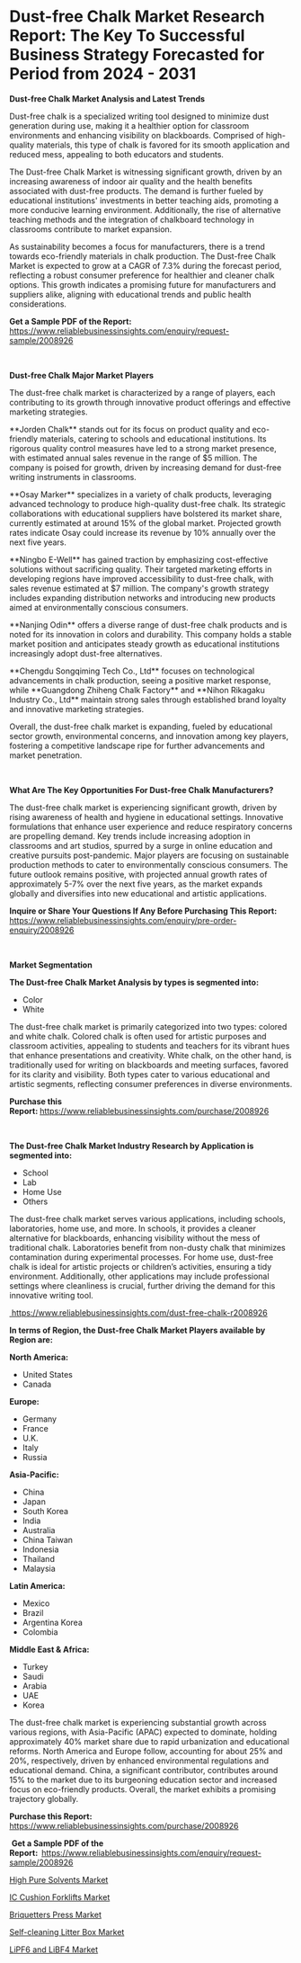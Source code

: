 <p><h1>Dust-free Chalk Market Research Report: The Key To Successful Business Strategy Forecasted for Period from 2024 - 2031</h1></p><p><strong>Dust-free Chalk Market Analysis and Latest Trends</strong></p>
<p><p>Dust-free chalk is a specialized writing tool designed to minimize dust generation during use, making it a healthier option for classroom environments and enhancing visibility on blackboards. Comprised of high-quality materials, this type of chalk is favored for its smooth application and reduced mess, appealing to both educators and students.</p><p>The Dust-free Chalk Market is witnessing significant growth, driven by an increasing awareness of indoor air quality and the health benefits associated with dust-free products. The demand is further fueled by educational institutions' investments in better teaching aids, promoting a more conducive learning environment. Additionally, the rise of alternative teaching methods and the integration of chalkboard technology in classrooms contribute to market expansion.</p><p>As sustainability becomes a focus for manufacturers, there is a trend towards eco-friendly materials in chalk production. The Dust-free Chalk Market is expected to grow at a CAGR of 7.3% during the forecast period, reflecting a robust consumer preference for healthier and cleaner chalk options. This growth indicates a promising future for manufacturers and suppliers alike, aligning with educational trends and public health considerations.</p></p>
<p><strong>Get a Sample PDF of the Report:&nbsp;</strong> <a href="https://www.reliablebusinessinsights.com/enquiry/request-sample/2008926?utm_campaign=39&utm_medium=2&utm_source=Github&utm_content=ia&utm_term=26102024&utm_id=dust-free-chalk">https://www.reliablebusinessinsights.com/enquiry/request-sample/2008926</a></p>
<p>&nbsp;</p>
<p><strong>Dust-free Chalk Major Market Players</strong></p>
<p><p>The dust-free chalk market is characterized by a range of players, each contributing to its growth through innovative product offerings and effective marketing strategies.</p><p>**Jorden Chalk** stands out for its focus on product quality and eco-friendly materials, catering to schools and educational institutions. Its rigorous quality control measures have led to a strong market presence, with estimated annual sales revenue in the range of $5 million. The company is poised for growth, driven by increasing demand for dust-free writing instruments in classrooms.</p><p>**Osay Marker** specializes in a variety of chalk products, leveraging advanced technology to produce high-quality dust-free chalk. Its strategic collaborations with educational suppliers have bolstered its market share, currently estimated at around 15% of the global market. Projected growth rates indicate Osay could increase its revenue by 10% annually over the next five years.</p><p>**Ningbo E-Well** has gained traction by emphasizing cost-effective solutions without sacrificing quality. Their targeted marketing efforts in developing regions have improved accessibility to dust-free chalk, with sales revenue estimated at $7 million. The company's growth strategy includes expanding distribution networks and introducing new products aimed at environmentally conscious consumers.</p><p>**Nanjing Odin** offers a diverse range of dust-free chalk products and is noted for its innovation in colors and durability. This company holds a stable market position and anticipates steady growth as educational institutions increasingly adopt dust-free alternatives.</p><p>**Chengdu Songqiming Tech Co., Ltd** focuses on technological advancements in chalk production, seeing a positive market response, while **Guangdong Zhiheng Chalk Factory** and **Nihon Rikagaku Industry Co., Ltd** maintain strong sales through established brand loyalty and innovative marketing strategies.</p><p>Overall, the dust-free chalk market is expanding, fueled by educational sector growth, environmental concerns, and innovation among key players, fostering a competitive landscape ripe for further advancements and market penetration.</p></p>
<p>&nbsp;</p>
<p><strong>What Are The Key Opportunities For Dust-free Chalk Manufacturers?</strong></p>
<p><p>The dust-free chalk market is experiencing significant growth, driven by rising awareness of health and hygiene in educational settings. Innovative formulations that enhance user experience and reduce respiratory concerns are propelling demand. Key trends include increasing adoption in classrooms and art studios, spurred by a surge in online education and creative pursuits post-pandemic. Major players are focusing on sustainable production methods to cater to environmentally conscious consumers. The future outlook remains positive, with projected annual growth rates of approximately 5-7% over the next five years, as the market expands globally and diversifies into new educational and artistic applications.</p></p>
<p><strong>Inquire or Share Your Questions If Any Before Purchasing This Report:</strong> <a href="https://www.reliablebusinessinsights.com/enquiry/pre-order-enquiry/2008926?utm_campaign=39&utm_medium=2&utm_source=Github&utm_content=ia&utm_term=26102024&utm_id=dust-free-chalk">https://www.reliablebusinessinsights.com/enquiry/pre-order-enquiry/2008926</a></p>
<p>&nbsp;</p>
<p><strong>Market Segmentation</strong></p>
<p><strong>The Dust-free Chalk Market Analysis by types is segmented into:</strong></p>
<p><ul><li>Color</li><li>White</li></ul></p>
<p><p>The dust-free chalk market is primarily categorized into two types: colored and white chalk. Colored chalk is often used for artistic purposes and classroom activities, appealing to students and teachers for its vibrant hues that enhance presentations and creativity. White chalk, on the other hand, is traditionally used for writing on blackboards and meeting surfaces, favored for its clarity and visibility. Both types cater to various educational and artistic segments, reflecting consumer preferences in diverse environments.</p></p>
<p><strong>Purchase this Report:&nbsp;</strong><a href="https://www.reliablebusinessinsights.com/purchase/2008926?utm_campaign=39&utm_medium=2&utm_source=Github&utm_content=ia&utm_term=26102024&utm_id=dust-free-chalk">https://www.reliablebusinessinsights.com/purchase/2008926</a></p>
<p>&nbsp;</p>
<p><strong>The Dust-free Chalk Market Industry Research by Application is segmented into:</strong></p>
<p><ul><li>School</li><li>Lab</li><li>Home Use</li><li>Others</li></ul></p>
<p><p>The dust-free chalk market serves various applications, including schools, laboratories, home use, and more. In schools, it provides a cleaner alternative for blackboards, enhancing visibility without the mess of traditional chalk. Laboratories benefit from non-dusty chalk that minimizes contamination during experimental processes. For home use, dust-free chalk is ideal for artistic projects or children’s activities, ensuring a tidy environment. Additionally, other applications may include professional settings where cleanliness is crucial, further driving the demand for this innovative writing tool.</p></p>
<p><a href="https://www.reliablebusinessinsights.com/dust-free-chalk-r2008926?utm_campaign=39&utm_medium=2&utm_source=Github&utm_content=ia&utm_term=26102024&utm_id=dust-free-chalk">&nbsp;https://www.reliablebusinessinsights.com/dust-free-chalk-r2008926</a></p>
<p><strong>In terms of Region, the Dust-free Chalk Market Players available by Region are:</strong></p>
<p>
    <p> <strong> North America: </strong>
        <ul>
            <li>United States</li>
            <li>Canada</li>
        </ul>
        </p> 
    <p> <strong> Europe: </strong>
        <ul>
            <li>Germany</li>
            <li>France</li>
            <li>U.K.</li>
            <li>Italy</li>
            <li>Russia</li>
        </ul>
        </p> 
    <p> <strong> Asia-Pacific: </strong>
        <ul>
            <li>China</li>
            <li>Japan</li>
            <li>South Korea</li>
            <li>India</li>
            <li>Australia</li>
            <li>China Taiwan</li>
            <li>Indonesia</li>
            <li>Thailand</li>
            <li>Malaysia</li>
        </ul>
        </p> 
    <p> <strong> Latin America: </strong>
        <ul>
            <li>Mexico</li>
            <li>Brazil</li>
            <li>Argentina Korea</li>
            <li>Colombia</li>
        </ul>
        </p> 
    <p> <strong> Middle East & Africa: </strong>
        <ul>
            <li>Turkey</li>
            <li>Saudi</li>
            <li>Arabia</li>
            <li>UAE</li>
            <li>Korea</li>
        </ul>
    </p>
    </p>
<p><p>The dust-free chalk market is experiencing substantial growth across various regions, with Asia-Pacific (APAC) expected to dominate, holding approximately 40% market share due to rapid urbanization and educational reforms. North America and Europe follow, accounting for about 25% and 20%, respectively, driven by enhanced environmental regulations and educational demand. China, a significant contributor, contributes around 15% to the market due to its burgeoning education sector and increased focus on eco-friendly products. Overall, the market exhibits a promising trajectory globally.</p></p>
<p><strong>Purchase this Report: </strong><a href="https://www.reliablebusinessinsights.com/purchase/2008926?utm_campaign=39&utm_medium=2&utm_source=Github&utm_content=ia&utm_term=26102024&utm_id=dust-free-chalk">https://www.reliablebusinessinsights.com/purchase/2008926</a></p>
<p>&nbsp;<strong>Get a Sample PDF of the Report:&nbsp;&nbsp;</strong><a href="https://www.reliablebusinessinsights.com/enquiry/request-sample/2008926?utm_campaign=39&utm_medium=2&utm_source=Github&utm_content=ia&utm_term=26102024&utm_id=dust-free-chalk">https://www.reliablebusinessinsights.com/enquiry/request-sample/2008926</a></p>
<p><strong></strong></p>
<p><p><a href="https://github.com/bramarquesw0f/Market-Research-Report-List-1/blob/main/high-pure-solvents-market.md?utm_campaign=39&utm_medium=2&utm_source=Github&utm_content=ia&utm_term=26102024&utm_id=dust-free-chalk">High Pure Solvents Market</a></p><p><a href="https://issuu.com/reportprime-2/docs/ic-cushion-forklifts-market-size-20_38234ea9962bba?utm_campaign=39&utm_medium=2&utm_source=Github&utm_content=ia&utm_term=26102024&utm_id=dust-free-chalk">IC Cushion Forklifts Market</a></p><p><a href="https://github.com/tomasa8xtkvotaw/Market-Research-Report-List-1/blob/main/briquetters-press-market.md?utm_campaign=39&utm_medium=2&utm_source=Github&utm_content=ia&utm_term=26102024&utm_id=dust-free-chalk">Briquetters Press Market</a></p><p><a href="https://www.linkedin.com/pulse/self-cleaning-litter-box-market-evolution-regional-adaptations-07dff?utm_campaign=39&utm_medium=2&utm_source=Github&utm_content=ia&utm_term=26102024&utm_id=dust-free-chalk">Self-cleaning Litter Box Market</a></p><p><a href="https://www.linkedin.com/pulse/market-forecasting-change-global-lipf6-libf4-dynamics-future-gnguc?utm_campaign=39&utm_medium=2&utm_source=Github&utm_content=ia&utm_term=26102024&utm_id=dust-free-chalk">LiPF6 and LiBF4 Market</a></p></p>